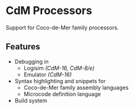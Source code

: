 # CdM Processors

Support for Coco-de-Mer family processors.

## Features

- Debugging in
  - Logisim *(CdM-16, CdM-8/e)*
  - Emulator *(CdM-16)*
- Syntax highlighting and snippets for
  - Coco-de-Mer family assembly languages
  - Microcode definition language
- Build system
